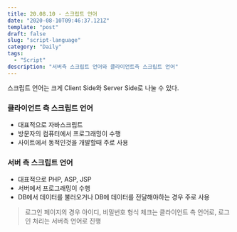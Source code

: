 ```yaml
---
title: 20.08.10 - 스크립트 언어
date: "2020-08-10T09:46:37.121Z"
template: "post"
draft: false
slug: "script-language"
category: "Daily"
tags:
  - "Script"
description: "서버측 스크립트 언어와 클라이언트측 스크립트 언어"
---
```


스크립트 언어는 크게 Client Side와 Server Side로 나눌 수 있다.
### 클라이언트 측 스크립트 언어
- 대표적으로 자바스크립트
- 방문자의 컴퓨터에서 프로그래밍이 수행
- 사이트에서 동적인것을 개발할때 주로 사용

### 서버 측 스크립트 언어
- 대표적으로 PHP, ASP, JSP
- 서버에서 프로그래밍이 수행
- DB에서 데이터를 불러오거나 DB에 데이터를 전달해야하는 경우 주로 사용

> 로그인 페이지의 경우 아이디, 비밀번호 형식 체크는 클라이언트 측 언어로, 로그인 처리는 서버측 언어로 진행 
